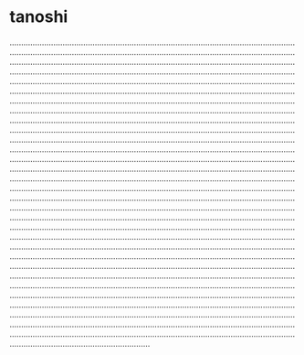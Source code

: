 # tanoshi

.................................................................................................................................................................................................................................................................................................................................................................................................................................................................................................................................................................................................................................................................................................................................................................................................................................................................................................................................................................................................................................................................................................................................................................................................................................................................................................................................................................................................................................................................................................................................................................................................................................................................................................................................................................................................................................................................................................................................................................................................................................................................................................................................................................................................................................................................................................................................................................................................................................................................................................................................................................................................................................................................................................................................................................................................................................................................................................................................................................................................................................................................................................................................................................................................................................................................................................................................................................................................................................................................................................................................................................................................................................................................................................................................................................................................................................................................................................................................................................................................................................................................